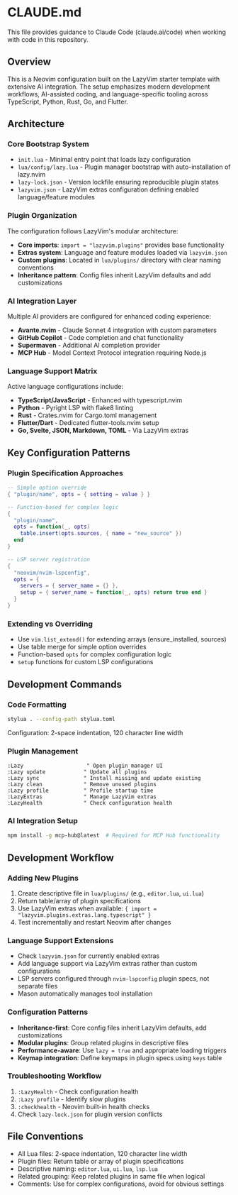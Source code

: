 # CLAUDE.md

This file provides guidance to Claude Code (claude.ai/code) when working with code in this repository.

## Overview

This is a Neovim configuration built on the LazyVim starter template with extensive AI integration. The setup emphasizes modern development workflows, AI-assisted coding, and language-specific tooling across TypeScript, Python, Rust, Go, and Flutter.

## Architecture

### Core Bootstrap System
- `init.lua` - Minimal entry point that loads lazy configuration
- `lua/config/lazy.lua` - Plugin manager bootstrap with auto-installation of lazy.nvim
- `lazy-lock.json` - Version lockfile ensuring reproducible plugin states
- `lazyvim.json` - LazyVim extras configuration defining enabled language/feature modules

### Plugin Organization
The configuration follows LazyVim's modular architecture:
- **Core imports**: `import = "lazyvim.plugins"` provides base functionality
- **Extras system**: Language and feature modules loaded via `lazyvim.json`
- **Custom plugins**: Located in `lua/plugins/` directory with clear naming conventions
- **Inheritance pattern**: Config files inherit LazyVim defaults and add customizations

### AI Integration Layer
Multiple AI providers are configured for enhanced coding experience:
- **Avante.nvim** - Claude Sonnet 4 integration with custom parameters
- **GitHub Copilot** - Code completion and chat functionality
- **Supermaven** - Additional AI completion provider
- **MCP Hub** - Model Context Protocol integration requiring Node.js

### Language Support Matrix
Active language configurations include:
- **TypeScript/JavaScript** - Enhanced with typescript.nvim
- **Python** - Pyright LSP with flake8 linting
- **Rust** - Crates.nvim for Cargo.toml management
- **Flutter/Dart** - Dedicated flutter-tools.nvim setup
- **Go, Svelte, JSON, Markdown, TOML** - Via LazyVim extras

## Key Configuration Patterns

### Plugin Specification Approaches
```lua
-- Simple option override
{ "plugin/name", opts = { setting = value } }

-- Function-based for complex logic
{ 
  "plugin/name", 
  opts = function(_, opts)
    table.insert(opts.sources, { name = "new_source" })
  end
}

-- LSP server registration
{
  "neovim/nvim-lspconfig",
  opts = {
    servers = { server_name = {} },
    setup = { server_name = function(_, opts) return true end }
  }
}
```

### Extending vs Overriding
- Use `vim.list_extend()` for extending arrays (ensure_installed, sources)
- Use table merge for simple option overrides
- Function-based `opts` for complex configuration logic
- `setup` functions for custom LSP configurations

## Development Commands

### Code Formatting
```bash
stylua . --config-path stylua.toml
```
Configuration: 2-space indentation, 120 character line width

### Plugin Management
```vim
:Lazy                    " Open plugin manager UI
:Lazy update            " Update all plugins  
:Lazy sync              " Install missing and update existing
:Lazy clean             " Remove unused plugins
:Lazy profile           " Profile startup time
:LazyExtras             " Manage LazyVim extras
:LazyHealth             " Check configuration health
```

### AI Integration Setup
```bash
npm install -g mcp-hub@latest  # Required for MCP Hub functionality
```

## Development Workflow

### Adding New Plugins
1. Create descriptive file in `lua/plugins/` (e.g., `editor.lua`, `ui.lua`)
2. Return table/array of plugin specifications
3. Use LazyVim extras when available: `{ import = "lazyvim.plugins.extras.lang.typescript" }`
4. Test incrementally and restart Neovim after changes

### Language Support Extensions
- Check `lazyvim.json` for currently enabled extras
- Add language support via LazyVim extras rather than custom configurations
- LSP servers configured through `nvim-lspconfig` plugin specs, not separate files
- Mason automatically manages tool installation

### Configuration Patterns
- **Inheritance-first**: Core config files inherit LazyVim defaults, add customizations
- **Modular plugins**: Group related plugins in descriptive files
- **Performance-aware**: Use `lazy = true` and appropriate loading triggers
- **Keymap integration**: Define keymaps in plugin specs using `keys` table

### Troubleshooting Workflow
1. `:LazyHealth` - Check configuration health
2. `:Lazy profile` - Identify slow plugins
3. `:checkhealth` - Neovim built-in health checks
4. Check `lazy-lock.json` for plugin version conflicts

## File Conventions
- All Lua files: 2-space indentation, 120 character line width
- Plugin files: Return table or array of plugin specifications
- Descriptive naming: `editor.lua`, `ui.lua`, `lsp.lua`
- Related grouping: Keep related plugins in same file when logical
- Comments: Use for complex configurations, avoid for obvious settings
